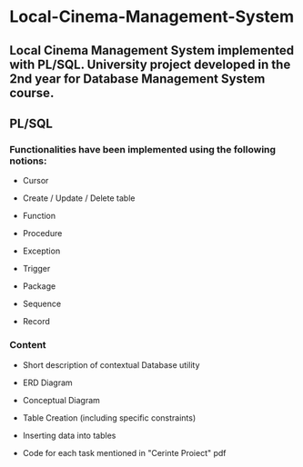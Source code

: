 # Local-Cinema-Management-System
## Local Cinema Management System implemented with PL/SQL. University project developed in the 2nd year for Database Management System course.
## PL/SQL

### Functionalities have been implemented using the following notions:

* Cursor

* Create / Update / Delete table

* Function

* Procedure

* Exception

* Trigger 

* Package

* Sequence

* Record

### Content

* Short description of contextual Database utility

* ERD Diagram

* Conceptual Diagram

* Table Creation (including specific constraints)

* Inserting data into tables

* Code for each task mentioned in "Cerinte Proiect" pdf
